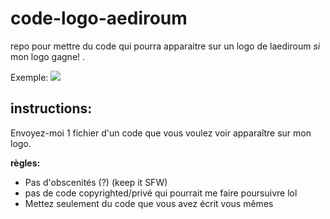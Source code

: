 # code-logo-aediroum
repo pour mettre du code qui pourra apparaitre sur un logo de laediroum *si* mon logo gagne! .

Exemple:
<img src="https://www.mazaika.com/grafika/test_ttp_big.jpg">

## instructions: 
Envoyez-moi 1 fichier d'un code que vous voulez voir apparaître sur mon logo. 


**règles:**
* Pas d'obscenités (?) (keep it SFW) 
* pas de code copyrighted/privé qui pourrait me faire poursuivre lol 
* Mettez seulement du code que vous avez écrit vous mêmes 
